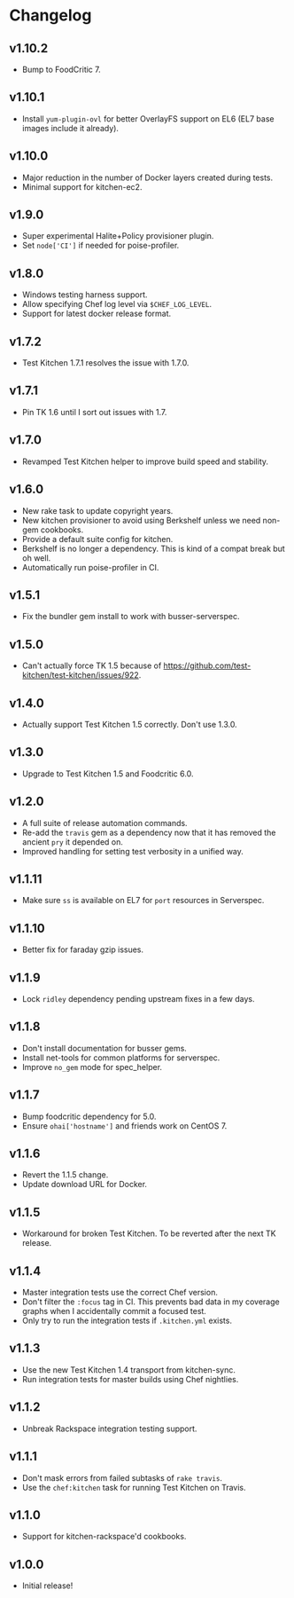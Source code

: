# Changelog

## v1.10.2

* Bump to FoodCritic 7.

## v1.10.1

* Install `yum-plugin-ovl` for better OverlayFS support on EL6 (EL7 base images
  include it already).

## v1.10.0

* Major reduction in the number of Docker layers created during tests.
* Minimal support for kitchen-ec2.

## v1.9.0

* Super experimental Halite+Policy provisioner plugin.
* Set `node['CI']` if needed for poise-profiler.

## v1.8.0

* Windows testing harness support.
* Allow specifying Chef log level via `$CHEF_LOG_LEVEL`.
* Support for latest docker release format.

## v1.7.2

* Test Kitchen 1.7.1 resolves the issue with 1.7.0.

## v1.7.1

* Pin TK 1.6 until I sort out issues with 1.7.

## v1.7.0

* Revamped Test Kitchen helper to improve build speed and stability.

## v1.6.0

* New rake task to update copyright years.
* New kitchen provisioner to avoid using Berkshelf unless we need non-gem cookbooks.
* Provide a default suite config for kitchen.
* Berkshelf is no longer a dependency. This is kind of a compat break but oh well.
* Automatically run poise-profiler in CI.

## v1.5.1

* Fix the bundler gem install to work with busser-serverspec.

## v1.5.0

* Can't actually force TK 1.5 because of https://github.com/test-kitchen/test-kitchen/issues/922.

## v1.4.0

* Actually support Test Kitchen 1.5 correctly. Don't use 1.3.0.

## v1.3.0

* Upgrade to Test Kitchen 1.5 and Foodcritic 6.0.

## v1.2.0

* A full suite of release automation commands.
* Re-add the `travis` gem as a dependency now that it has removed the ancient
  `pry` it depended on.
* Improved handling for setting test verbosity in a unified way.

## v1.1.11

* Make sure `ss` is available on EL7 for `port` resources in Serverspec.

## v1.1.10

* Better fix for faraday gzip issues.

## v1.1.9

* Lock `ridley` dependency pending upstream fixes in a few days.

## v1.1.8

* Don't install documentation for busser gems.
* Install net-tools for common platforms for serverspec.
* Improve `no_gem` mode for spec_helper.

## v1.1.7

* Bump foodcritic dependency for 5.0.
* Ensure `ohai['hostname']` and friends work on CentOS 7.

## v1.1.6

* Revert the 1.1.5 change.
* Update download URL for Docker.

## v1.1.5

* Workaround for broken Test Kitchen. To be reverted after the next TK release.

## v1.1.4

* Master integration tests use the correct Chef version.
* Don't filter the `:focus` tag in CI. This prevents bad data in my coverage
  graphs when I accidentally commit a focused test.
* Only try to run the integration tests if `.kitchen.yml` exists.

## v1.1.3

* Use the new Test Kitchen 1.4 transport from kitchen-sync.
* Run integration tests for master builds using Chef nightlies.

## v1.1.2

* Unbreak Rackspace integration testing support.

## v1.1.1

* Don't mask errors from failed subtasks of `rake travis`.
* Use the `chef:kitchen` task for running Test Kitchen on Travis.

## v1.1.0

* Support for kitchen-rackspace'd cookbooks.

## v1.0.0

* Initial release!
